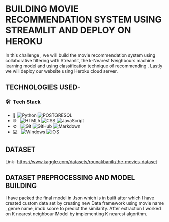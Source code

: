 # BUILDING MOVIE  RECOMMENDATION SYSTEM USING STREAMLIT AND DEPLOY ON HEROKU 
 
In this challenge , we will build the movie recommendation system using collaborative filtering with Streamlit, the k-Nearest Neighbours machine learning model and using classification technique of recommending . Lastly we will deploy our website using Heroku cloud server. 
 
## TECHNOLOGIES USED- 
 

 <h3> 🛠 &nbsp;Tech Stack</h3>

- :space_invader:
  ![Python](https://img.shields.io/badge/Python-14354C?style=for-the-badge&logo=python&logoColor=white)
  ![POSTGRESQL](https://img.shields.io/badge/PostgreSQL-316192?style=for-the-badge&logo=postgresql&logoColor=white) 
- 🌐 &nbsp;
  ![HTML5](https://img.shields.io/badge/HTML5-E34F26?style=for-the-badge&logo=html5&logoColor=white)
  ![CSS](https://img.shields.io/badge/CSS-239120?&style=for-the-badge&logo=css3&logoColor=white)
  ![JavaScript](https://img.shields.io/badge/JavaScript-323330?style=for-the-badge&logo=javascript&logoColor=F7DF1E)
- ⚙️ &nbsp;
  ![Git](https://img.shields.io/badge/Git-F05032?style=for-the-badge&logo=git&logoColor=white)
  ![GitHub](https://img.shields.io/badge/GitHub-100000?style=for-the-badge&logo=github&logoColor=white)
  ![Markdown](https://img.shields.io/badge/Markdown-000000?style=for-the-badge&logo=markdown&logoColor=white)
- 💻 &nbsp;
  ![Windows](https://img.shields.io/badge/Windows-0078D6?style=for-the-badge&logo=windows&logoColor=white)
  ![iOS](https://img.shields.io/badge/iOS-000000?style=for-the-badge&logo=ios&logoColor=white)

## DATASET 

 Link- https://www.kaggle.com/datasets/rounakbanik/the-movies-dataset 

## DATASET PREPROCESSING AND MODEL BUILDING 

 I have packed the final model in Json which is in built after which I have created custom data set by creating new Data framework using  movie name , genre name, imdb score to predict the similarity. 
After extraction I worked on  K nearest neighbour Model by implementing K nearest algorithm. 

